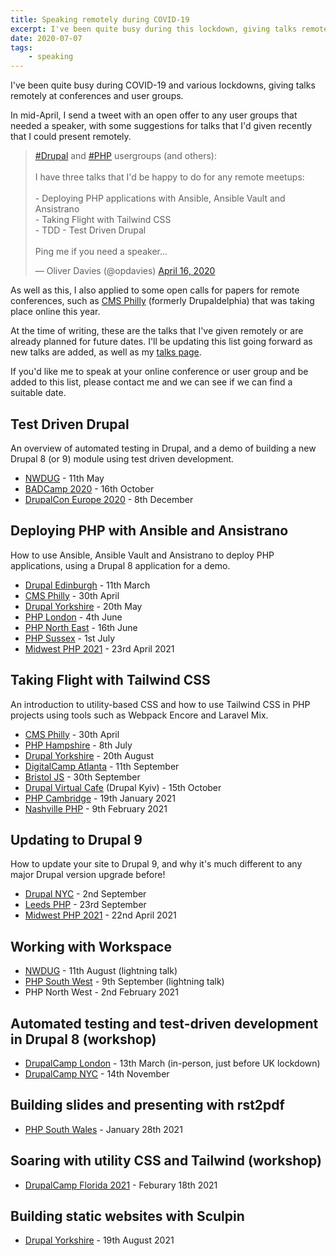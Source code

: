 ```yaml
---
title: Speaking remotely during COVID-19
excerpt: I've been quite busy during this lockdown, giving talks remotely at conferences and user groups.
date: 2020-07-07
tags:
    - speaking
---
```


I've been quite busy during COVID-19 and various lockdowns, giving talks remotely at conferences and user groups.

In mid-April, I send a tweet with an open offer to any user groups that needed a speaker, with some suggestions for talks that I'd given recently that I could present remotely.

<blockquote class="twitter-tweet"><p lang="en" dir="ltr"><a href="https://twitter.com/hashtag/Drupal?src=hash&amp;ref_src=twsrc%5Etfw">#Drupal</a> and <a href="https://twitter.com/hashtag/PHP?src=hash&amp;ref_src=twsrc%5Etfw">#PHP</a> usergroups (and others):<br><br>I have three talks that I&#39;d be happy to do for any remote meetups:<br><br>- Deploying PHP applications with Ansible, Ansible Vault and Ansistrano<br>- Taking Flight with Tailwind CSS<br>- TDD - Test Driven Drupal<br><br>Ping me if you need a speaker...</p>&mdash; Oliver Davies (@opdavies) <a href="https://twitter.com/opdavies/status/1250870367712935938?ref_src=twsrc%5Etfw">April 16, 2020</a></blockquote>

As well as this, I also applied to some open calls for papers for remote conferences, such as [CMS Philly](https://cmsphilly.org "The CMS Philly conference") (formerly Drupaldelphia) that was taking place online this year.

At the time of writing, these are the talks that I've given remotely or are already planned for future dates. I'll be updating this list going forward as new talks are added, as well as my [talks page](/talks "My upcoming and past talks").

If you'd like me to speak at your online conference or user group and be added to this list, please contact me and we can see if we can find a suitable date.

## Test Driven Drupal

An overview of automated testing in Drupal, and a demo of building a new Drupal 8 (or 9) module using test driven development.

- [NWDUG](http://nwdrupal.org.uk) - 11th May
- [BADCamp 2020](https://2020.badcamp.org/session/tdd-test-driven-drupal) - 16th October
- [DrupalCon Europe 2020](https://events.drupal.org/europe2020/sessions/tdd-test-driven-drupal) - 8th December

## Deploying PHP with Ansible and Ansistrano

How to use Ansible, Ansible Vault and Ansistrano to deploy PHP applications, using a Drupal 8 application for a demo.

- [Drupal Edinburgh](https://www.meetup.com/Drupal-Edinburgh/events/267905594) - 11th March
- [CMS Philly](https://cmsphilly.org) - 30th April
- [Drupal Yorkshire](https://www.meetup.com/DrupalYorkshire/events/zwzsfpybchbcc) - 20th May
- [PHP London](https://www.meetup.com/phplondon/events/270930524) - 4th June
- [PHP North East](https://www.meetup.com/phpnortheast) - 16th June
- [PHP Sussex](https://www.meetup.com/PHP-Sussex) - 1st July
- [Midwest PHP 2021](https://midwestphp.org/talks/1q5XUF2tTdXXLYOoujMkpF/Deploying_PHP_applications_with_Ansible,_Ansible_Vault_and_Ansistrano) - 23rd April 2021

## Taking Flight with Tailwind CSS

An introduction to utility-based CSS and how to use Tailwind CSS in PHP projects using tools such as Webpack Encore and Laravel Mix.

- [CMS Philly](https://cmsphilly.org) - 30th April
- [PHP Hampshire](https://www.meetup.com/meetup-group-yzpbvTYv) - 8th July
- [Drupal Yorkshire](https://www.meetup.com/DrupalYorkshire/events/zwzsfpybclbbc) - 20th August
- [DigitalCamp Atlanta](https://www.drupalcampatlanta.com/2020/sessions/taking-flight-tailwind-css) - 11th September
- [Bristol JS](https://techtalks.io/events/f8e26038-2561-484e-8a74-7a1e3a0369b8) - 30th September
- [Drupal Virtual Cafe](https://groups.drupal.org/node/536142) (Drupal Kyiv) - 15th October
- [PHP Cambridge](https://www.meetup.com/phpcambridge/events/273686561) - 19th January 2021
- [Nashville PHP](https://www.meetup.com/nashvillephp/events/kzkdwryccdbmb) - 9th February 2021

## Updating to Drupal 9

How to update your site to Drupal 9, and why it's much different to any major Drupal version upgrade before!

- [Drupal NYC](https://ti.to/drupalnyc/meetup-2020-08-05) - 2nd September
- [Leeds PHP](https://www.meetup.com/leedsphp/events/272504993) - 23rd September
- [Midwest PHP 2021](https://midwestphp.org/talks/7C0m4I87vq72cDoXvsHFRp/Upgrading_your_site_to_Drupal_9) - 22nd April 2021

## Working with Workspace

- [NWDUG](https://www.meetup.com/nwdrupal/events/272098270) - 11th August (lightning talk)
- [PHP South West](https://www.meetup.com/php-sw/events/272787346) - 9th September (lightning talk)
- PHP North West - 2nd February 2021

## Automated testing and test-driven development in Drupal 8 (workshop)

- [DrupalCamp London](https://drupalcamp.london/training/Automated-Testing-and-Test-Driven-Development-in-Drupal-8) - 13th March (in-person, just before UK lockdown)
- [DrupalCamp NYC](https://2020.drupalcamp.nyc/training/automated-testing-and-test-driven-development-drupal-8) - 14th November

## Building slides and presenting with rst2pdf

- [PHP South Wales](https://www.meetup.com/PHP-South-Wales/events/275625320) - January 28th 2021

## Soaring with utility CSS and Tailwind (workshop)

- [DrupalCamp Florida 2021](https://www.fldrupal.camp/training/soaring-utility-css-and-tailwind) - Feburary 18th 2021

## Building static websites with Sculpin

- [Drupal Yorkshire](https://www.meetup.com/DrupalYorkshire/events/280100968) - 19th August 2021
